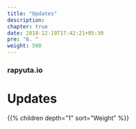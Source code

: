 ```yaml
---
title: "Updates"
description:
chapter: true
date: 2018-12-19T17:42:21+05:30
pre: "6. "
weight: 500
---
```


### rapyuta.io

# Updates

{{% children depth="1" sort="Weight" %}}